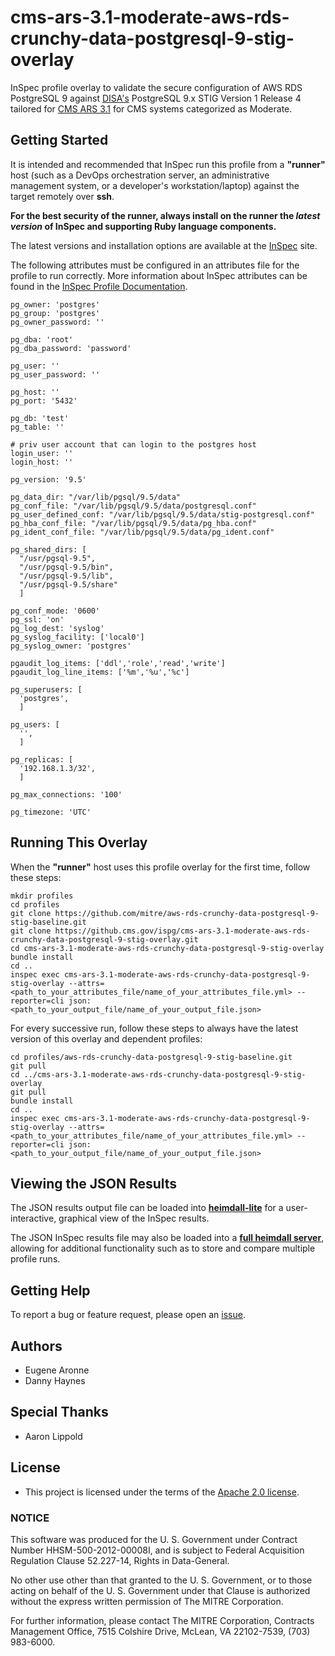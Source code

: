 # cms-ars-3.1-moderate-aws-rds-crunchy-data-postgresql-9-stig-overlay
InSpec profile overlay to validate the secure configuration of AWS RDS PostgreSQL 9 against [DISA's](https://iase.disa.mil/stigs/Pages/index.aspx) PostgreSQL 9.x STIG Version 1 Release 4 tailored for [CMS ARS 3.1](https://www.cms.gov/Research-Statistics-Data-and-Systems/CMS-Information-Technology/InformationSecurity/Info-Security-Library-Items/ARS-31-Publication.html) for CMS systems categorized as Moderate.

## Getting Started
It is intended and recommended that InSpec run this profile from a __"runner"__ host (such as a DevOps orchestration server, an administrative management system, or a developer's workstation/laptop) against the target remotely over __ssh__.

__For the best security of the runner, always install on the runner the _latest version_ of InSpec and supporting Ruby language components.__ 

The latest versions and installation options are available at the [InSpec](http://inspec.io/) site.

The following attributes must be configured in an attributes file for the profile to run correctly. More information about InSpec attributes can be found in the [InSpec Profile Documentation](https://www.inspec.io/docs/reference/profiles/).

```
pg_owner: 'postgres'
pg_group: 'postgres'
pg_owner_password: ''

pg_dba: 'root'
pg_dba_password: 'password'

pg_user: ''
pg_user_password: ''

pg_host: ''
pg_port: '5432'

pg_db: 'test'
pg_table: ''

# priv user account that can login to the postgres host
login_user: ''
login_host: ''

pg_version: '9.5'

pg_data_dir: "/var/lib/pgsql/9.5/data"
pg_conf_file: "/var/lib/pgsql/9.5/data/postgresql.conf"
pg_user_defined_conf: "/var/lib/pgsql/9.5/data/stig-postgresql.conf"
pg_hba_conf_file: "/var/lib/pgsql/9.5/data/pg_hba.conf"
pg_ident_conf_file: "/var/lib/pgsql/9.5/data/pg_ident.conf"

pg_shared_dirs: [
  "/usr/pgsql-9.5",
  "/usr/pgsql-9.5/bin",
  "/usr/pgsql-9.5/lib",
  "/usr/pgsql-9.5/share"
  ]

pg_conf_mode: '0600'
pg_ssl: 'on'
pg_log_dest: 'syslog'
pg_syslog_facility: ['local0']
pg_syslog_owner: 'postgres'

pgaudit_log_items: ['ddl','role','read','write']
pgaudit_log_line_items: ['%m','%u','%c']

pg_superusers: [
  'postgres',
  ]

pg_users: [
  '',
  ]

pg_replicas: [
  '192.168.1.3/32',
  ]

pg_max_connections: '100'

pg_timezone: 'UTC'
```

## Running This Overlay
When the __"runner"__ host uses this profile overlay for the first time, follow these steps: 

```
mkdir profiles
cd profiles
git clone https://github.com/mitre/aws-rds-crunchy-data-postgresql-9-stig-baseline.git
git clone https://github.cms.gov/ispg/cms-ars-3.1-moderate-aws-rds-crunchy-data-postgresql-9-stig-overlay.git
cd cms-ars-3.1-moderate-aws-rds-crunchy-data-postgresql-9-stig-overlay
bundle install
cd ..
inspec exec cms-ars-3.1-moderate-aws-rds-crunchy-data-postgresql-9-stig-overlay --attrs=<path_to_your_attributes_file/name_of_your_attributes_file.yml> --reporter=cli json:<path_to_your_output_file/name_of_your_output_file.json>
```

For every successive run, follow these steps to always have the latest version of this overlay and dependent profiles:

```
cd profiles/aws-rds-crunchy-data-postgresql-9-stig-baseline.git
git pull
cd ../cms-ars-3.1-moderate-aws-rds-crunchy-data-postgresql-9-stig-overlay
git pull
bundle install
cd ..
inspec exec cms-ars-3.1-moderate-aws-rds-crunchy-data-postgresql-9-stig-overlay --attrs=<path_to_your_attributes_file/name_of_your_attributes_file.yml> --reporter=cli json:<path_to_your_output_file/name_of_your_output_file.json>
```

## Viewing the JSON Results

The JSON results output file can be loaded into __[heimdall-lite](https://mitre.github.io/heimdall-lite/)__ for a user-interactive, graphical view of the InSpec results. 

The JSON InSpec results file may also be loaded into a __[full heimdall server](https://github.com/mitre/heimdall)__, allowing for additional functionality such as to store and compare multiple profile runs.

## Getting Help
To report a bug or feature request, please open an [issue](https://github.cms.gov/ispg/cms-ars-3.1-moderate-aws-rds-crunchy-data-postgresql-9-stig-overlay/issues/new).

## Authors
* Eugene Aronne
* Danny Haynes

## Special Thanks
* Aaron Lippold

## License
* This project is licensed under the terms of the [Apache 2.0 license](https://www.apache.org/licenses/LICENSE-2.0).

### NOTICE  

This software was produced for the U. S. Government under Contract Number HHSM-500-2012-00008I, and is subject to Federal Acquisition Regulation Clause 52.227-14, Rights in Data-General.  

No other use other than that granted to the U. S. Government, or to those acting on behalf of the U. S. Government under that Clause is authorized without the express written permission of The MITRE Corporation.

For further information, please contact The MITRE Corporation, Contracts Management Office, 7515 Colshire Drive, McLean, VA  22102-7539, (703) 983-6000.
